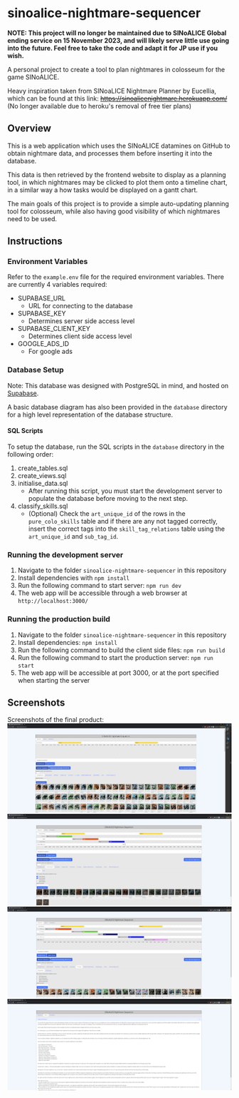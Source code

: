 # sinoalice-nightmare-sequencer
**NOTE: This project will no longer be maintained due to SINoALICE Global ending service on 15 November 2023, and will likely serve little use going into the future. Feel free to take the code and adapt it for JP use if you wish.**

A personal project to create a tool to plan nightmares in colosseum for the game SINoALICE.

Heavy inspiration taken from SINoaLICE Nightmare Planner by Eucellia, which can be found at this link:
~~https://sinoalicenightmare.herokuapp.com/~~ (No longer available due to heroku's removal of free tier plans)

## Overview
This is a web application which uses the SINoALICE datamines on GitHub to obtain nightmare data, and processes them before inserting it into the database.

This data is then retrieved by the frontend website to display as a planning tool, in which nightmares may be clicked to plot them onto a timeline chart, in a similar way a how tasks would be displayed on a gantt chart.

The main goals of this project is to provide a simple auto-updating planning tool for colosseum, while also having good visibility of which nightmares need to be used.

## Instructions

### Environment Variables
Refer to the `example.env` file for the required environment variables. There are currently 4 variables required:
- SUPABASE_URL
    - URL for connecting to the database
- SUPABASE_KEY
    - Determines server side access level
- SUPABASE_CLIENT_KEY
    - Determines client side access level
- GOOGLE_ADS_ID
    - For google ads

### Database Setup

Note: This database was designed with PostgreSQL in mind, and hosted on [Supabase](https://supabase.com/).

A basic database diagram has also been provided in the `database` directory for a high level representation of the database structure.

#### SQL Scripts
To setup the database, run the SQL scripts in the `database` directory in the following order:
1. create_tables.sql
2. create_views.sql
3. initialise_data.sql
    - After running this script, you must start the development server to populate the database before moving to the next step.
4. classify_skills.sql
    - (Optional) Check the `art_unique_id` of the rows in the `pure_colo_skills` table and if there are any not tagged correctly, insert the correct tags into the `skill_tag_relations` table using the `art_unique_id` and `sub_tag_id`.

### Running the development server
1. Navigate to the folder `sinoalice-nightmare-sequencer` in this repository
2. Install dependencies with `npm install`
3. Run the following command to start server: `npm run dev`
4. The web app will be accessible through a web browser at `http://localhost:3000/`

### Running the production build
1. Navigate to the folder `sinoalice-nightmare-sequencer` in this repository
2. Install dependencies: `npm install`
2. Run the following command to build the client side files: `npm run build`
3. Run the following command to start the production server: `npm run start`
4. The web app will be accessible at port 3000, or at the port specified when starting the server

## Screenshots
Screenshots of the final product:
![Initial Page](/screenshots/initial.PNG)
![Plotted Nightmares](/screenshots/plotted_nms.PNG)
![JP Nightmares](/screenshots/jp_names.PNG)
![About Tab](/screenshots/about.PNG)